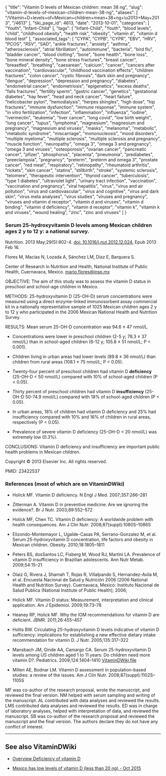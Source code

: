 {
    "title": "Vitamin D levels of Mexican children: mean 38 ng",
    "slug": "vitamin-d-levels-of-mexican-children-mean-38-ng",
    "aliases": [
        "/Vitamin+D+levels+of+Mexican+children+mean+38+ng+\u2013+May+2013",
        "/4613"
    ],
    "tiki_page_id": 4613,
    "date": "2013-10-01",
    "categories": [
        "Youth",
        "Infant-Child"
    ],
    "tags": [
        "Infant-Child",
        "Youth",
        "blood levels",
        "child",
        "childhood obesity",
        "health risk",
        "obesity",
        "vitamin d",
        "vitamin d blood test"
    ],
    "associated_tags": [
        "CYPA",
        "CYPB",
        "CYPR",
        "EBV",
        "HRV",
        "PCOS",
        "RSV",
        "SAD",
        "ankle fractures",
        "anxiety",
        "asthma",
        "atherosclerosis",
        "atrial fibrillation",
        "autoimmune",
        "bacteria",
        "bird flu",
        "bladder cancer",
        "blood clotting",
        "bone",
        "bone health",
        "bone loss",
        "bone mineral density",
        "bone stress fractures",
        "breast cancer",
        "breastfed",
        "breathing",
        "caesarean",
        "calcium",
        "cancer",
        "cancers after vaccination",
        "cardiovascular",
        "childhood vaccination effects",
        "children fractures",
        "colon cancer",
        "cystic fibrosis",
        "dark skin and pregnancy",
        "dengue",
        "depression",
        "depression and pregnancy",
        "diabetes",
        "endometrial cancer",
        "endometriosis",
        "epigenetics",
        "excess deaths",
        "falls fractures",
        "fertility sperm",
        "gastric cancer",
        "genetics",
        "gestational diabetes",
        "hay fever",
        "head and neck cancer",
        "heart failure",
        "helicobacter pylori",
        "hemodialysis",
        "herpes shingles",
        "high dose",
        "hip fractures",
        "immune dysfunction",
        "immune response",
        "immune system",
        "in vitro fertilization",
        "infection",
        "inflammation",
        "influenza",
        "iodine",
        "ivermectin",
        "leukemia",
        "liver cancer",
        "long covid",
        "low birth weight",
        "lung cancer",
        "lupus",
        "lymphoma",
        "magnesium",
        "magnesium and pregnancy",
        "magnesium and viruses",
        "masks",
        "melanoma",
        "metabolic",
        "metabolic syndrome",
        "miscarriage",
        "mononucleosis",
        "mood disorders",
        "multiple myeloma",
        "multiple sclerosis",
        "multiple sclerosis and pregnancy",
        "muscle function",
        "neuropathy",
        "omega 3",
        "omega 3 and pregnancy",
        "omega 3 and viruses",
        "osteoporosis",
        "ovarian cancer",
        "pancreatic cancer",
        "pfizer",
        "phosphorus",
        "placenta",
        "pneumonia",
        "prediabetes",
        "preeclampsia",
        "pregnancy",
        "preterm",
        "preterm and omega 3",
        "prostate cancer",
        "red meat",
        "respiratory",
        "retinopathy",
        "rheumatoid arthritis",
        "rickets",
        "skin cancer",
        "statins",
        "stillbirth",
        "stroke",
        "systemic sclerosis",
        "telomere",
        "therapeutic intervention",
        "thyroid cancer",
        "tuberculosis",
        "type 1 diabetes",
        "ultraviolet light",
        "urinary tract infection",
        "vaccination",
        "vaccination and pregnancy",
        "viral hepatitis",
        "virus",
        "virus and air pollution",
        "virus and cardiovascular",
        "virus and cognitive",
        "virus and dark skin",
        "virus meta analyses",
        "virus studies",
        "viruses and pregnancy",
        "viruses and vitamin d receptor",
        "vitamin d and viruses",
        "vitamin d binding",
        "vitamin d deficiency",
        "vitamin d receptor",
        "vitamin k",
        "vitamin k and viruses",
        "wound healing",
        "zinc",
        "zinc and viruses"
    ]
}


### Serum 25-hydroxyvitamin D levels among Mexican children ages 2 y to 12 y: a national survey.

Nutrition. 2013 May;29(5):802-4. [doi: 10.1016/j.nut.2012.12.024.](https://doi.org/10.1016/j.nut.2012.12.024.) Epub 2013 Feb 16.

Flores M, Macias N, Lozada A, Sánchez LM, Díaz E, Barquera S.

Center of Research in Nutrition and Health, National Institute of Public Health, Cuernavaca, Mexico. mario.flores@insp.mx

OBJECTIVE: The aim of this study was to assess the vitamin D status in preschool and school-age children in Mexico.

METHODS: 25-hydroxyvitamin D (25-OH-D) serum concentrations were measured using a direct enzyme-linked immunosorbent assay commercial kit in a nationally representative sample of 1025 Mexican children ages 2 y to 12 y who participated in the 2006 Mexican National Health and Nutrition Survey.

RESULTS: Mean serum 25-OH-D concentration was 94.6 ± 47 nmol/L. 

* Concentrations were lower in preschool children (2-5 y; 78.3 ± 37 nmol/L) than in school-aged children (6-12 y; 105.8 ± 51 nmol/L; P < 0.001). 

* Children living in urban areas had lower levels (89.8 ± 36 nmol/L) than children from rural areas (108.1 ± 75 nmol/L; P < 0.05). 

* Twenty-four percent of preschool children had vitamin D  **deficiency**  (25-OH-D < 50 nmol/L) compared with 10% of school-aged children (P < 0.05). 

* Thirty percent of preschool children had vitamin D  **insufficiency**  (25-OH-D 50-74.9 nmol/L) compared with 18% of school-aged children (P < 0.05).

* In urban areas, 18% of children had vitamin D deficiency and 25% had insufficiency compared with 10% and 16% of children in rural areas, respectively (P < 0.05). 

* Prevalence of severe vitamin D deficiency (25-OH-D < 20 nmol/L) was extremely low (0.3%).

CONCLUSIONS: Vitamin D deficiency and insufficiency are important public health problems in Mexican children.

Copyright © 2013 Elsevier Inc. All rights reserved.

PMID:     23422537

### References (most of which are on VitaminDWiki)

* Holick MF. Vitamin D deficiency. N Engl J Med. 2007;357:266–281

* Zitterman A. Vitamin D in preventive medicine: Are we ignoring the evidence?. Br J Nutr. 2003;89:552–572

* Holick MF, Chen TC. Vitamin D deficiency: A worldwide problem with health consequences. Am J Clin Nutr. 2008;87(suppl):1080S–1086S

* Elizondo-Montemayor L, Ugalde-Casas PA, Serrano-Gonzalez M, et al. Serum 25-hydroxyvitamin D concentration, life factors and obesity in Mexican children. Obesity. 2010;18:1805–1811

* Peters BS, dosSantos LC, Fisberg M, Wood RJ, Martini LA. Prevalence of vitamin D insufficiency in Brazilian adolescents. Ann Nutr Metab. 2009;54:15–21

* Olaiz G, Rivera J, Shamah T, Rojas R, Villalpando S, Hernandez-Avila M, et al. Encuesta Nacional de Salud y Nutrición 2006 (2006 National Health and Nutrition Survey). Cuernavaca, Mexico: Instituto Nacional de Salud Publica (National Institute of Public Health); 2006;

* Holick MF. Vitamin D status: Measurement, interpretation and clinical application. Am J Epidemiol. 2009;19:73–78

* Heaney RP, Holick MF. Why the IOM recommendations for vitamin D are deficient. JBMR. 2011;26:455–457

* Hollis BW. Circulating 25-hydroxyvitamin D levels indicative of vitamin D sufficiency: implications for establishing a new effective dietary intake recommendation for vitamin D. J Nutr. 2005;135:317–322

* Mansbach JM, Ginde AA, Camargo CA. Serum 25-hydroxyvitamin D levels among US children aged 1 to 11 years: Do children need more vitamin D?. Pediatrics. 2009;124:1404–1410 [VitaminDWiki file](www.VitaminDWiki.com/dl208)

* Millen AE, Bodnar LM. Vitamin D assessment in population-based studies: a review of the issues. Am J Clin Nutr. 2008;87(suppl):1102S–1105S

MF was co-author of the research proposal, wrote the manuscript, and reviewed the final version. NM helped with serum sampling and writing of the manuscript. AL contributed with data analyses and reviewed the results. LMS contributed data analyses and reviewed the results. ED was in charge of laboratory analyses, helped with interpretation of data, and reviewed the manuscript. SB was co-author of the research proposal and reviewed the manuscript and the final version. The authors declare they do not have any conflict of interest.

---

## See also VitaminDWiki

* [Overview Deficiency of vitamin D](/tags/overview-deficiency-of-vitamin-d.html)

* [Mexico has low levels of vitamin D (less than 20 ng) - Oct 2015](/tags/mexico-has-low-levels-of-vitamin-d-less-than-20-ng-oct-2015.html)